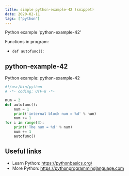 ```yaml
---
title: simple python-example-42 (snippet)
date: 2020-02-11
tags: ["python"]
---
```

Python example 'python-example-42'

Functions in program: 
* `def autofunc():`

## python-example-42

Python example: python-example-42

```python
#!/usr/bin/python
# -*- coding: UTF-8 -*-

num = 2
def autofunc():
    num = 1
    print('internal block num = %d' % num)
    num += 1
for i in range(3):
    print('The num = %d' % num)
    num += 1
    autofunc()


```

## Useful links

- Learn Python: https://pythonbasics.org/
- More Python: https://pythonprogramminglanguage.com
